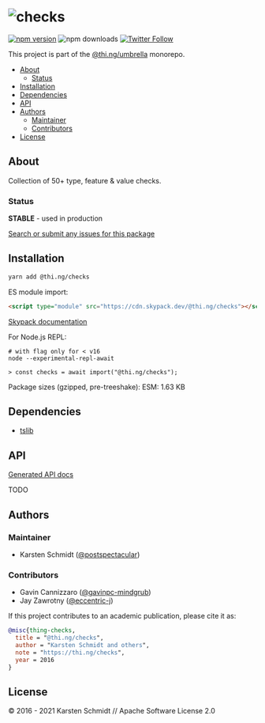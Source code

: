 <!-- This file is generated - DO NOT EDIT! -->

# ![checks](https://media.thi.ng/umbrella/banners/thing-checks.svg?37983184)

[![npm version](https://img.shields.io/npm/v/@thi.ng/checks.svg)](https://www.npmjs.com/package/@thi.ng/checks)
![npm downloads](https://img.shields.io/npm/dm/@thi.ng/checks.svg)
[![Twitter Follow](https://img.shields.io/twitter/follow/thing_umbrella.svg?style=flat-square&label=twitter)](https://twitter.com/thing_umbrella)

This project is part of the
[@thi.ng/umbrella](https://github.com/thi-ng/umbrella/) monorepo.

- [About](#about)
  - [Status](#status)
- [Installation](#installation)
- [Dependencies](#dependencies)
- [API](#api)
- [Authors](#authors)
  - [Maintainer](#maintainer)
  - [Contributors](#contributors)
- [License](#license)

## About

Collection of 50+ type, feature & value checks.

### Status

**STABLE** - used in production

[Search or submit any issues for this package](https://github.com/thi-ng/umbrella/issues?q=%5Bchecks%5D+in%3Atitle)

## Installation

```bash
yarn add @thi.ng/checks
```

ES module import:

```html
<script type="module" src="https://cdn.skypack.dev/@thi.ng/checks"></script>
```

[Skypack documentation](https://docs.skypack.dev/)

For Node.js REPL:

```text
# with flag only for < v16
node --experimental-repl-await

> const checks = await import("@thi.ng/checks");
```

Package sizes (gzipped, pre-treeshake): ESM: 1.63 KB

## Dependencies

- [tslib](https://github.com/thi-ng/umbrella/tree/develop/packages/undefined)

## API

[Generated API docs](https://docs.thi.ng/umbrella/checks/)

TODO

## Authors

### Maintainer

-   Karsten Schmidt ([@postspectacular](https://github.com/postspectacular))

### Contributors

-   Gavin Cannizzaro ([@gavinpc-mindgrub](https://github.com/gavinpc-mindgrub))
-   Jay Zawrotny ([@eccentric-j](https://github.com/eccentric-j))

If this project contributes to an academic publication, please cite it as:

```bibtex
@misc{thing-checks,
  title = "@thi.ng/checks",
  author = "Karsten Schmidt and others",
  note = "https://thi.ng/checks",
  year = 2016
}
```

## License

&copy; 2016 - 2021 Karsten Schmidt // Apache Software License 2.0
